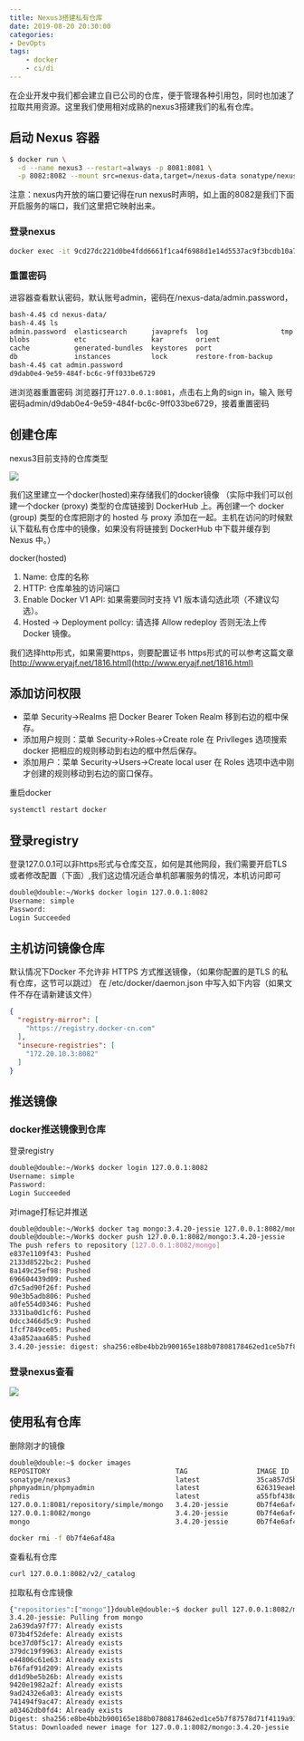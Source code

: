 ```yaml
---
title: Nexus3搭建私有仓库
date: 2019-08-20 20:30:00
categories: 
- DevOpts
tags:
	- docker
	- ci/di
---
```

在企业开发中我们都会建立自已公司的仓库，便于管理各种引用包，同时也加速了拉取共用资源。这里我们使用相对成熟的nexus3搭建我们的私有仓库。
<!-- more -->

## 启动 Nexus 容器
```sh
$ docker run \
  -d --name nexus3 --restart=always -p 8081:8081 \
  -p 8082:8082 --mount src=nexus-data,target=/nexus-data sonatype/nexus3
```
注意：nexus内开放的端口要记得在run nexus时声明，如上面的8082是我们下面开启服务的端口，我们这里把它映射出来。

### 登录nexus
```sh
docker exec -it 9cd27dc221d0be4fdd6661f1ca4f6988d1e14d5537ac9f3bcdb10a770c1bf018 /bin/sh -c "[ -e /bin/bash ] && /bin/bash || /bin/sh"
```

### 重置密码
进容器查看默认密码，默认账号admin，密码在/nexus-data/admin.password，
```sh
bash-4.4$ cd nexus-data/
bash-4.4$ ls
admin.password  elasticsearch      javaprefs  log                  tmp
blobs           etc                kar        orient
cache           generated-bundles  keystores  port
db              instances          lock       restore-from-backup
bash-4.4$ cat admin.password 
d9dab0e4-9e59-484f-bc6c-9ff033be6729
```

进浏览器重置密码
浏览器打开`127.0.0.1:8081`，点击右上角的sign in，输入
账号密码admin/d9dab0e4-9e59-484f-bc6c-9ff033be6729，接着重置密码

## 创建仓库
nexus3目前支持的仓库类型

![](/images/nexus3/repositories.png)

我们这里建立一个docker(hosted)来存储我们的docker镜像
（实际中我们可以创建一个docker (proxy) 类型的仓库链接到 DockerHub 上。再创建一个 docker (group) 类型的仓库把刚才的 hosted 与 proxy 添加在一起。主机在访问的时候默认下载私有仓库中的镜像，如果没有将链接到 DockerHub 中下载并缓存到 Nexus 中。）

docker(hosted)
1. Name: 仓库的名称
2. HTTP: 仓库单独的访问端口
3. Enable Docker V1 API: 如果需要同时支持 V1 版本请勾选此项（不建议勾选）。
4. Hosted -> Deployment pollcy: 请选择 Allow redeploy 否则无法上传 Docker 镜像。

我们选择http形式，如果需要https，则要配置证书
https形式的可以参考这篇文章[http://www.eryajf.net/1816.html](http://www.eryajf.net/1816.html)

## 添加访问权限

- 菜单 Security->Realms 把 Docker Bearer Token Realm 移到右边的框中保存。
- 添加用户规则：菜单 Security->Roles->Create role 在 Privlleges 选项搜索 docker 把相应的规则移动到右边的框中然后保存。
- 添加用户：菜单 Security->Users->Create local user 在 Roles 选项中选中刚才创建的规则移动到右边的窗口保存。

重启docker

```sh
systemctl restart docker
```

## 登录registry

登录127.0.0.1可以非https形式与仓库交互，如何是其他网段，我们需要开启TLS或者修改配置（下面）,我们这边情况适合单机部署服务的情况，本机访问即可
```sh
double@double:~/Work$ docker login 127.0.0.1:8082
Username: simple
Password: 
Login Succeeded
```
## 主机访问镜像仓库

默认情况下Docker 不允许非 HTTPS 方式推送镜像，（如果你配置的是TLS 的私有仓库，这节可以跳过）
在 /etc/docker/daemon.json 中写入如下内容（如果文件不存在请新建该文件）
```json
{
  "registry-mirror": [
    "https://registry.docker-cn.com"
  ],
  "insecure-registries": [
    "172.20.10.3:8082"
  ]
}
```

## 推送镜像
### docker推送镜像到仓库
登录registry
```sh
double@double:~/Work$ docker login 127.0.0.1:8082
Username: simple
Password: 
Login Succeeded
```
对image打标记并推送
```sh
double@double:~/Work$ docker tag mongo:3.4.20-jessie 127.0.0.1:8082/mongo:3.4.20-jessie
double@double:~/Work$ docker push 127.0.0.1:8082/mongo:3.4.20-jessie
The push refers to repository [127.0.0.1:8082/mongo]
e837e1109f43: Pushed 
2133d8522bc2: Pushed 
8a149c25ef98: Pushed 
696604439d09: Pushed 
d7c5ad90f26f: Pushed 
90e3b5adb806: Pushed 
a0fe554d0346: Pushed 
3331ba0d1cf6: Pushed 
0dcc3466d5c9: Pushed 
1fcf7849ce05: Pushed 
43a852aaa685: Pushed 
3.4.20-jessie: digest: sha256:e8be4bb2b900165e188b07808178462ed1ce5b7f87578d71f4119a9316d6b151 size: 2615
```
### 登录nexus查看
![](/images/nexus3/push.png)

## 使用私有仓库

删除刚才的镜像
```sh
double@double:~$ docker images
REPOSITORY                               TAG                 IMAGE ID            CREATED             SIZE
sonatype/nexus3                          latest              35ca857d5b19        11 days ago         599MB
phpmyadmin/phpmyadmin                    latest              626319eaebed        2 months ago        421MB
redis                                    latest              a55fbf438dfd        4 months ago        95MB
127.0.0.1:8081/repository/simple/mongo   3.4.20-jessie       0b7f4e6af48a        4 months ago        390MB
127.0.0.1:8082/mongo                     3.4.20-jessie       0b7f4e6af48a        4 months ago        390MB
mongo                                    3.4.20-jessie       0b7f4e6af48a        4 months ago        390MB
```

```sh
docker rmi -f 0b7f4e6af48a
```

查看私有仓库
```sh
curl 127.0.0.1:8082/v2/_catalog
```

拉取私有仓库镜像

```sh
{"repositories":["mongo"]}double@double:~$ docker pull 127.0.0.1:8082/mongo:3.4.20-jessie
3.4.20-jessie: Pulling from mongo
2a639da97f77: Already exists 
073b4f52defe: Already exists 
bce37d0f5c17: Already exists 
379dc19f9963: Already exists 
e44806c61e63: Already exists 
b76faf91d209: Already exists 
dd1d9be5b26b: Already exists 
9420e1982a2f: Already exists 
9ad2432e6a03: Already exists 
741494f9ac47: Already exists 
a03462db0fd4: Already exists 
Digest: sha256:e8be4bb2b900165e188b07808178462ed1ce5b7f87578d71f4119a9316d6b151
Status: Downloaded newer image for 127.0.0.1:8082/mongo:3.4.20-jessie
```

